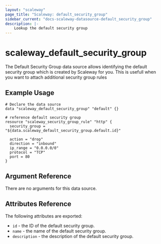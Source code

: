 ```yaml
---
layout: "scaleway"
page_title: "Scaleway: default_security_group"
sidebar_current: "docs-scaleway-datasource-default_security_group"
description: |-
    Lookup the default security group
---
```


# scaleway\_default\_security\_group

The Default Security Group data source allows identifying the default security group
which is created by Scaleway for you. This is usefull when you want to attach additional
security group rules

## Example Usage

```
# Declare the data source
data "scaleway_default_security_group" "default" {}

# reference default security group
resource "scaleway_security_group_rule" "http" {
  security_group = "${data.scaleway_default_security_group.default.id}"

  action = "drop"
  direction = "inbound"
  ip_range = "0.0.0.0/0"
  protocol = "TCP"
  port = 80
}
```

## Argument Reference

There are no arguments for this data source.

## Attributes Reference

The following attributes are exported:

* `id` - the ID of the default security group.
* `name` - the name of the default security group.
* `description` - the description of the default security group.
